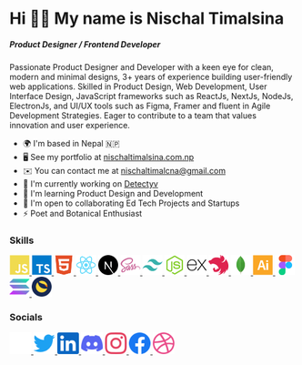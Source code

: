 # Hi 👋🏻 My name is Nischal Timalsina
##### Product Designer / Frontend Developer


Passionate Product Designer and Developer with a keen eye for clean, modern and minimal designs, 3+ years of experience building user-friendly web applications. Skilled in Product Design, Web Development, User Interface Design, JavaScript frameworks such as ReactJs, NextJs, NodeJs, ElectronJs, and UI/UX tools such as Figma, Framer and fluent in Agile Development Strategies. Eager to contribute to a team that values innovation and user experience.

- 🌍 I'm based in Nepal 🇳🇵
- 🖥️ See my portfolio at [nischaltimalsina.com.np](https://nischaltimalsina.com.np)
- ✉️ You can contact me at [nischaltimalcna@gmail.com](mailto:nischaltimalcna@gmail.com)
- 🚀 I'm currently working on [Detectyv](https://detectyv.com)
- 🧠 I'm learning Product Design and Development
- 🤝 I'm open to collaborating Ed Tech Projects and Startups
- ⚡ Poet and Botanical Enthusiast
### Skills


<a href="https://developer.mozilla.org/en-US/docs/Web/JavaScript" target="_blank" rel="noreferrer"> <img src="https://raw.githubusercontent.com/BrijenMakwana/create-github-profile/main/public/assets/Icons/skills/javascript-colored.svg" width="35" height="35" alt="JavaScript" /> </a><a href="https://www.typescriptlang.org/" target="_blank" rel="noreferrer"> <img src="https://raw.githubusercontent.com/BrijenMakwana/create-github-profile/main/public/assets/Icons/skills/typescript-colored.svg" width="35" height="35" alt="TypeScript" /> </a><a href="https://developer.mozilla.org/en-US/docs/Glossary/HTML5" target="_blank" rel="noreferrer"> <img src="https://raw.githubusercontent.com/BrijenMakwana/create-github-profile/main/public/assets/Icons/skills/html5-colored.svg" width="35" height="35" alt="HTML5" /> </a><a href="https://reactjs.org/" target="_blank" rel="noreferrer"> <img src="https://raw.githubusercontent.com/BrijenMakwana/create-github-profile/main/public/assets/Icons/skills/react-colored.svg" width="35" height="35" alt="React" /> </a><a href="https://nextjs.org/docs" target="_blank" rel="noreferrer"> <img src="https://raw.githubusercontent.com/BrijenMakwana/create-github-profile/main/public/assets/Icons/skills/nextjs-colored.svg" width="35" height="35" alt="NextJs" /> </a><a href="https://sass-lang.com/" target="_blank" rel="noreferrer"> <img src="https://raw.githubusercontent.com/BrijenMakwana/create-github-profile/main/public/assets/Icons/skills/sass-colored.svg" width="35" height="35" alt="Sass" /> </a><a href="https://tailwindcss.com/" target="_blank" rel="noreferrer"> <img src="https://raw.githubusercontent.com/BrijenMakwana/create-github-profile/main/public/assets/Icons/skills/tailwindcss-colored.svg" width="35" height="35" alt="TailwindCSS" /> </a><a href="https://nodejs.org/en/" target="_blank" rel="noreferrer"> <img src="https://raw.githubusercontent.com/BrijenMakwana/create-github-profile/main/public/assets/Icons/skills/nodejs-colored.svg" width="35" height="35" alt="NodeJS" /> </a><a href="https://expressjs.com/" target="_blank" rel="noreferrer"> <img src="https://raw.githubusercontent.com/BrijenMakwana/create-github-profile/main/public/assets/Icons/skills/express-colored.svg" width="35" height="35" alt="Express" /> </a><a href="https://docs.nestjs.com/" target="_blank" rel="noreferrer"> <img src="https://raw.githubusercontent.com/BrijenMakwana/create-github-profile/main/public/assets/Icons/skills/nestjs-colored.svg" width="35" height="35" alt="NestJS" /> </a><a href="https://www.mongodb.com/" target="_blank" rel="noreferrer"> <img src="https://raw.githubusercontent.com/BrijenMakwana/create-github-profile/main/public/assets/Icons/skills/mongodb-colored.svg" width="35" height="35" alt="MongoDB" /> </a><a href="adobe.com/uk/products/illustrator.html" target="_blank" rel="noreferrer"> <img src="https://raw.githubusercontent.com/BrijenMakwana/create-github-profile/main/public/assets/Icons/skills/illustrator-colored.svg" width="35" height="35" alt="Illustrator" /> </a><a href="https://www.figma.com/" target="_blank" rel="noreferrer"> <img src="https://raw.githubusercontent.com/BrijenMakwana/create-github-profile/main/public/assets/Icons/skills/figma-colored.svg" width="35" height="35" alt="Figma" /> </a><a href="https://solana.com/" target="_blank" rel="noreferrer"> <img src="https://raw.githubusercontent.com/BrijenMakwana/create-github-profile/main/public/assets/Icons/skills/solana-colored.svg" width="35" height="35" alt="Solana" /> </a><a href="https://www.terra.money/" target="_blank" rel="noreferrer"> <img src="https://raw.githubusercontent.com/BrijenMakwana/create-github-profile/main/public/assets/Icons/skills/terra-colored.svg" width="35" height="35" alt="Terra" /> </a>

### Socials


<a href="https://github.com/nischaltimalsina" target="_blank" rel="noreferrer"> <img src="https://raw.githubusercontent.com/BrijenMakwana/create-github-profile/main/public/assets/Icons/socials/github-dark.svg" width="38" height="38" alt="github-dark" /> </a><a href="https://twitter.com/thelunaticlad" target="_blank" rel="noreferrer"> <img src="https://raw.githubusercontent.com/BrijenMakwana/create-github-profile/main/public/assets/Icons/socials/twitter.svg" width="38" height="38" alt="twitter" /> </a><a href="https://www.linkedin.com/in/nischaltimalsina" target="_blank" rel="noreferrer"> <img src="https://raw.githubusercontent.com/BrijenMakwana/create-github-profile/main/public/assets/Icons/socials/linkedin.svg" width="38" height="38" alt="linkedin" /> </a><a href="https://discord.com/users/thelunaticlad" target="_blank" rel="noreferrer"> <img src="https://raw.githubusercontent.com/BrijenMakwana/create-github-profile/main/public/assets/Icons/socials/discord.svg" width="38" height="38" alt="discord" /> </a><a href="https://instagram.com/nischaltimalcna" target="_blank" rel="noreferrer"> <img src="https://raw.githubusercontent.com/BrijenMakwana/create-github-profile/main/public/assets/Icons/socials/instagram.svg" width="38" height="38" alt="instagram" /> </a><a href="https://facebook.com/nischaltimalcna" target="_blank" rel="noreferrer"> <img src="https://raw.githubusercontent.com/BrijenMakwana/create-github-profile/main/public/assets/Icons/socials/facebook.svg" width="38" height="38" alt="facebook" /> </a><a href="https://dribbble.com/thelunaticlad" target="_blank" rel="noreferrer"> <img src="https://raw.githubusercontent.com/BrijenMakwana/create-github-profile/main/public/assets/Icons/socials/dribbble.svg" width="38" height="38" alt="dribbble" /> </a>
